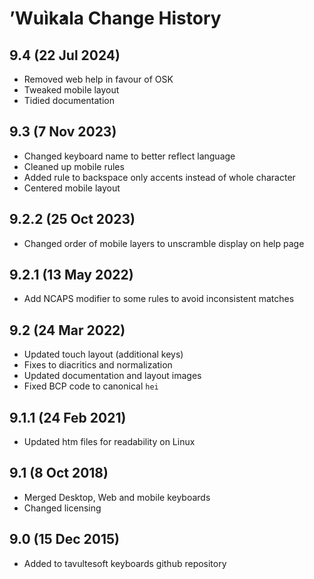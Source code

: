 ’Wuìk̓ala Change History
============================
9.4 (22 Jul 2024)
-------------------
* Removed web help in favour of OSK
* Tweaked mobile layout
* Tidied documentation

9.3 (7 Nov 2023)
-------------------
* Changed keyboard name to better reflect language
* Cleaned up mobile rules
* Added rule to backspace only accents instead of whole character
* Centered mobile layout

9.2.2 (25 Oct 2023)
-------------------
* Changed order of mobile layers to unscramble display on help page

9.2.1 (13 May 2022)
-------------------
* Add NCAPS modifier to some rules to avoid inconsistent matches

9.2 (24 Mar 2022)
-------------------
* Updated touch layout (additional keys)
* Fixes to diacritics and normalization
* Updated documentation and layout images
* Fixed BCP code to canonical `hei`

9.1.1 (24 Feb 2021)
-------------------
* Updated htm files for readability on Linux

9.1 (8 Oct 2018)
-----------------
* Merged Desktop, Web and mobile keyboards
* Changed licensing

9.0 (15 Dec 2015)
-----------------

* Added to tavultesoft keyboards github repository
